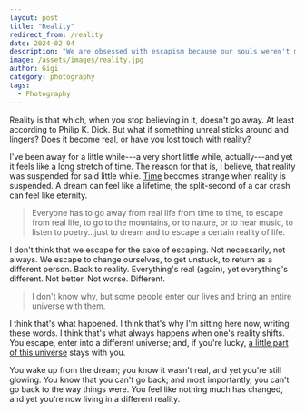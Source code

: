 ```yaml
---
layout: post
title: "Reality"
redirect_from: /reality
date: 2024-02-04
description: "We are obsessed with escapism because our souls weren't made for this world."
image: /assets/images/reality.jpg
author: Gigi
category: photography
tags:
  - Photography
---
```


Reality is that which, when you stop believing in it, doesn't go away. At least
according to Philip K. Dick. But what if something unreal sticks around and
lingers? Does it become real, or have you lost touch with reality?

I've been away for a little while---a very short little while, actually---and
yet it feels like a long stretch of time. The reason for that is, I believe,
that reality was suspended for said little while. [Time](/time) becomes strange
when reality is suspended. A dream can feel like a lifetime; the split-second of
a car crash can feel like eternity.

> Everyone has to go away from real life from time to time, to escape from real
> life, to go to the mountains, or to nature, or to hear music, to listen to
> poetry...just to dream and to escape a certain reality of life.

I don't think that we escape for the sake of escaping. Not necessarily, not
always. We escape to change ourselves, to get unstuck, to return as a different
person. Back to reality. Everything's real (again), yet everything's different.
Not better. Not worse. Different.

> I don't know why, but some people enter our lives and bring an entire universe
> with them.

I think that's what happened. I think that's why I'm sitting here now, writing
these words. I think that's what always happens when one's reality shifts. You
escape, enter into a different universe; and, if you're lucky, [a little part of
this universe](https://youtu.be/ootQs7sVulY) stays with you.

You wake up from the dream; you know it wasn't real, and yet you're still
glowing. You know that you can't go back; and most importantly, you can't go
back to the way things were. You feel like nothing much has changed, and yet
you're now living in a different reality.
